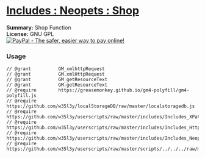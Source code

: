 
# [Includes : Neopets : Shop](.)

**Summary:** Shop Function<br />
**License:** GNU GPL<br />
[![PayPal - The safer, easier way to pay online!](https://www.paypalobjects.com/en_US/i/btn/btn_donate_SM.gif "PayPal - The safer, easier way to pay online!")](https://goo.gl/DNfg2w)
### Usage
```
// @grant          GM_xmlhttpRequest
// @grant          GM.xmlHttpRequest
// @grant          GM_getResourceText
// @grant          GM.getResourceText
// @require        https://greasemonkey.github.io/gm4-polyfill/gm4-polyfill.js
// @require        https://github.com/w35l3y/localStorageDB/raw/master/localstoragedb.js
// @require        https://github.com/w35l3y/userscripts/raw/master/includes/Includes_XPath/63808.user.js
// @require        https://github.com/w35l3y/userscripts/raw/master/includes/Includes_HttpRequest/56489.user.js
// @require        https://github.com/w35l3y/userscripts/raw/master/includes/Includes_Neopets_[BETA]/main.user.js
// @require        https://github.com/w35l3y/userscripts/raw/master/scripts/../../../raw/master/includes/Includes_Neopets_Shop/main.user.js
```


